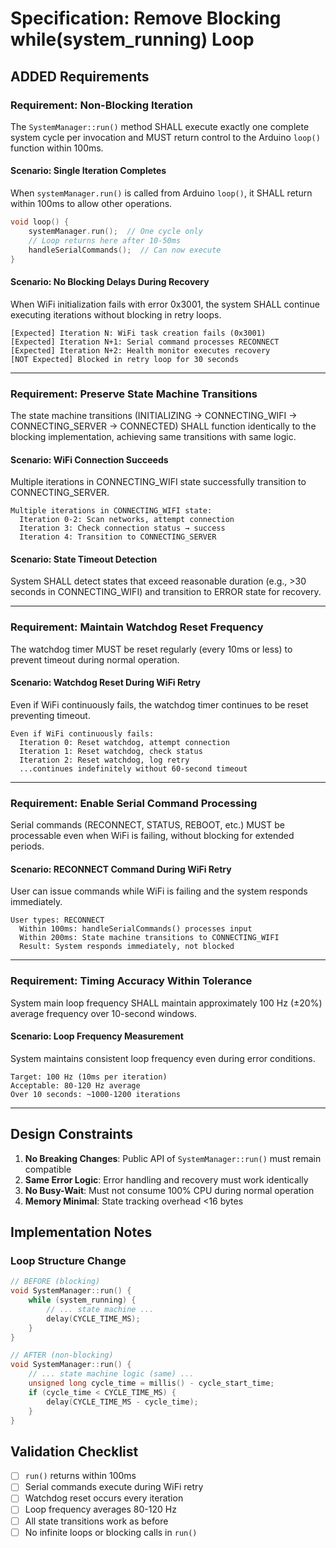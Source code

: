 # Specification: Remove Blocking while(system_running) Loop

## ADDED Requirements

### Requirement: Non-Blocking Iteration
The `SystemManager::run()` method SHALL execute exactly one complete system cycle per invocation and MUST return control to the Arduino `loop()` function within 100ms.

#### Scenario: Single Iteration Completes
When `systemManager.run()` is called from Arduino `loop()`, it SHALL return within 100ms to allow other operations.

```cpp
void loop() {
    systemManager.run();  // One cycle only
    // Loop returns here after 10-50ms
    handleSerialCommands();  // Can now execute
}
```

#### Scenario: No Blocking Delays During Recovery
When WiFi initialization fails with error 0x3001, the system SHALL continue executing iterations without blocking in retry loops.

```
[Expected] Iteration N: WiFi task creation fails (0x3001)
[Expected] Iteration N+1: Serial command processes RECONNECT
[Expected] Iteration N+2: Health monitor executes recovery
[NOT Expected] Blocked in retry loop for 30 seconds
```

---

### Requirement: Preserve State Machine Transitions
The state machine transitions (INITIALIZING → CONNECTING_WIFI → CONNECTING_SERVER → CONNECTED) SHALL function identically to the blocking implementation, achieving same transitions with same logic.

#### Scenario: WiFi Connection Succeeds
Multiple iterations in CONNECTING_WIFI state successfully transition to CONNECTING_SERVER.

```
Multiple iterations in CONNECTING_WIFI state:
  Iteration 0-2: Scan networks, attempt connection
  Iteration 3: Check connection status → success
  Iteration 4: Transition to CONNECTING_SERVER
```

#### Scenario: State Timeout Detection
System SHALL detect states that exceed reasonable duration (e.g., >30 seconds in CONNECTING_WIFI) and transition to ERROR state for recovery.

---

### Requirement: Maintain Watchdog Reset Frequency
The watchdog timer MUST be reset regularly (every 10ms or less) to prevent timeout during normal operation.

#### Scenario: Watchdog Reset During WiFi Retry
Even if WiFi continuously fails, the watchdog timer continues to be reset preventing timeout.

```
Even if WiFi continuously fails:
  Iteration 0: Reset watchdog, attempt connection
  Iteration 1: Reset watchdog, check status
  Iteration 2: Reset watchdog, log retry
  ...continues indefinitely without 60-second timeout
```

---

### Requirement: Enable Serial Command Processing
Serial commands (RECONNECT, STATUS, REBOOT, etc.) MUST be processable even when WiFi is failing, without blocking for extended periods.

#### Scenario: RECONNECT Command During WiFi Retry
User can issue commands while WiFi is failing and the system responds immediately.

```
User types: RECONNECT
  Within 100ms: handleSerialCommands() processes input
  Within 200ms: State machine transitions to CONNECTING_WIFI
  Result: System responds immediately, not blocked
```

---

### Requirement: Timing Accuracy Within Tolerance
System main loop frequency SHALL maintain approximately 100 Hz (±20%) average frequency over 10-second windows.

#### Scenario: Loop Frequency Measurement
System maintains consistent loop frequency even during error conditions.

```
Target: 100 Hz (10ms per iteration)
Acceptable: 80-120 Hz average
Over 10 seconds: ~1000-1200 iterations
```

---

## Design Constraints

1. **No Breaking Changes**: Public API of `SystemManager::run()` must remain compatible
2. **Same Error Logic**: Error handling and recovery must work identically
3. **No Busy-Wait**: Must not consume 100% CPU during normal operation
4. **Memory Minimal**: State tracking overhead <16 bytes

## Implementation Notes

### Loop Structure Change
```cpp
// BEFORE (blocking)
void SystemManager::run() {
    while (system_running) {
        // ... state machine ...
        delay(CYCLE_TIME_MS);
    }
}

// AFTER (non-blocking)
void SystemManager::run() {
    // ... state machine logic (same) ...
    unsigned long cycle_time = millis() - cycle_start_time;
    if (cycle_time < CYCLE_TIME_MS) {
        delay(CYCLE_TIME_MS - cycle_time);
    }
}
```

## Validation Checklist

- [ ] `run()` returns within 100ms
- [ ] Serial commands execute during WiFi retry
- [ ] Watchdog reset occurs every iteration
- [ ] Loop frequency averages 80-120 Hz
- [ ] All state transitions work as before
- [ ] No infinite loops or blocking calls in `run()`
